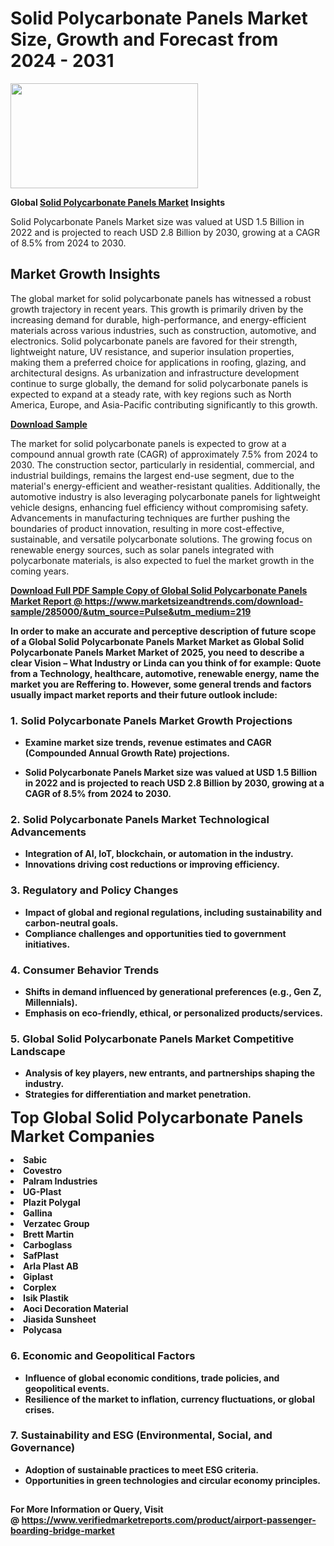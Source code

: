 <H1>Solid Polycarbonate Panels Market Size, Growth and Forecast from 2024 - 2031</H1><img class="aligncenter size-medium wp-image-584254" src="https://thirdeyenews.in/wp-content/uploads/2024/09/Global-Market-Research-300x168.jpeg" alt="" width="300" height="168" /><p><strong>Global&nbsp;<a href="https://www.marketsizeandtrends.com/download-sample/285000/&amp;utm_source=Pulse&amp;utm_medium=219">Solid Polycarbonate Panels Market</a> Insights</strong></p><p>Solid Polycarbonate Panels Market size was valued at USD 1.5 Billion in 2022 and is projected to reach USD 2.8 Billion by 2030, growing at a CAGR of 8.5% from 2024 to 2030.</p><p><h2>Market Growth Insights</h2> <p>The global market for solid polycarbonate panels has witnessed a robust growth trajectory in recent years. This growth is primarily driven by the increasing demand for durable, high-performance, and energy-efficient materials across various industries, such as construction, automotive, and electronics. Solid polycarbonate panels are favored for their strength, lightweight nature, UV resistance, and superior insulation properties, making them a preferred choice for applications in roofing, glazing, and architectural designs. As urbanization and infrastructure development continue to surge globally, the demand for solid polycarbonate panels is expected to expand at a steady rate, with key regions such as North America, Europe, and Asia-Pacific contributing significantly to this growth.</p> <p><strong><a href="#download">Download Sample</a></strong></p> <p>The market for solid polycarbonate panels is expected to grow at a compound annual growth rate (CAGR) of approximately 7.5% from 2024 to 2030. The construction sector, particularly in residential, commercial, and industrial buildings, remains the largest end-use segment, due to the material's energy-efficient and weather-resistant qualities. Additionally, the automotive industry is also leveraging polycarbonate panels for lightweight vehicle designs, enhancing fuel efficiency without compromising safety. Advancements in manufacturing techniques are further pushing the boundaries of product innovation, resulting in more cost-effective, sustainable, and versatile polycarbonate solutions. The growing focus on renewable energy sources, such as solar panels integrated with polycarbonate materials, is also expected to fuel the market growth in the coming years.</p> <p><strong><a href="#getMore"></p><p><span class=""><strong>Download Full PDF Sample Copy of Global Solid Polycarbonate Panels Market Report</strong> @ <a href="https://www.marketsizeandtrends.com/download-sample/285000/&amp;utm_source=Pulse&amp;utm_medium=219" target="_blank">https://www.marketsizeandtrends.com/download-sample/285000/&amp;utm_source=Pulse&amp;utm_medium=219</a></span></p><p>In order to make an accurate and perceptive description of future scope of a Global&nbsp;Solid Polycarbonate Panels Market Market as Global&nbsp;Solid Polycarbonate Panels Market Market of 2025, you need to describe a clear Vision &ndash; What Industry or Linda can you think of for example: Quote from a Technology, healthcare, automotive, renewable energy, name the market you are Reffering to. However, some general trends and factors usually impact market reports and their future outlook include:</p><h3>1.&nbsp;<strong>Solid Polycarbonate Panels Market Growth Projections</strong></h3><ul><li>Examine market size trends, revenue estimates and CAGR (Compounded Annual Growth Rate) projections.</li><li><p>Solid Polycarbonate Panels Market size was valued at USD 1.5 Billion in 2022 and is projected to reach USD 2.8 Billion by 2030, growing at a CAGR of 8.5% from 2024 to 2030.</p></li></ul><h3>2.&nbsp;<strong>Solid Polycarbonate Panels Market Technological Advancements</strong></h3><ul><li>Integration of AI, IoT, blockchain, or automation in the industry.</li><li>Innovations driving cost reductions or improving efficiency.</li></ul><h3>3.&nbsp;<strong>Regulatory and Policy Changes</strong></h3><ul><li>Impact of global and regional regulations, including sustainability and carbon-neutral goals.</li><li>Compliance challenges and opportunities tied to government initiatives.</li></ul><h3>4.&nbsp;<strong>Consumer Behavior Trends</strong></h3><ul><li>Shifts in demand influenced by generational preferences (e.g., Gen Z, Millennials).</li><li>Emphasis on eco-friendly, ethical, or personalized products/services.</li></ul><h3>5.&nbsp;<strong>Global Solid Polycarbonate Panels Market Competitive Landscape</strong></h3><ul><li>Analysis of key players, new entrants, and partnerships shaping the industry.</li><li>Strategies for differentiation and market penetration.</li></ul><p data-pm-slice="1 1 []"><span style="color: inherit; font-family: inherit; font-size: 25px;">Top Global Solid Polycarbonate Panels Market Companies</span></p><div class="" data-test-id=""><p><li>Sabic</li><li> Covestro</li><li> Palram Industries</li><li> UG-Plast</li><li> Plazit Polygal</li><li> Gallina</li><li> Verzatec Group</li><li> Brett Martin</li><li> Carboglass</li><li> SafPlast</li><li> Arla Plast AB</li><li> Giplast</li><li> Corplex</li><li> Isik Plastik</li><li> Aoci Decoration Material</li><li> Jiasida Sunsheet</li><li> Polycasa</li></p></div><h3>6.&nbsp;<strong>Economic and Geopolitical Factors</strong></h3><ul><li>Influence of global economic conditions, trade policies, and geopolitical events.</li><li>Resilience of the market to inflation, currency fluctuations, or global crises.</li></ul><h3>7.&nbsp;<strong>Sustainability and ESG (Environmental, Social, and Governance)</strong></h3><ul><li>Adoption of sustainable practices to meet ESG criteria.</li><li>Opportunities in green technologies and circular economy principles.</li></ul><h2><strong style="font-size: 14px;">For More Information or Query, Visit @&nbsp;</strong><a style="background-color: #ffffff; font-size: 14px;" href="https://www.marketsizeandtrends.com/report/solid-polycarbonate-panels-market/" target="_blank">https://www.verifiedmarketreports.com/product/airport-passenger-boarding-bridge-market</a></h2>
